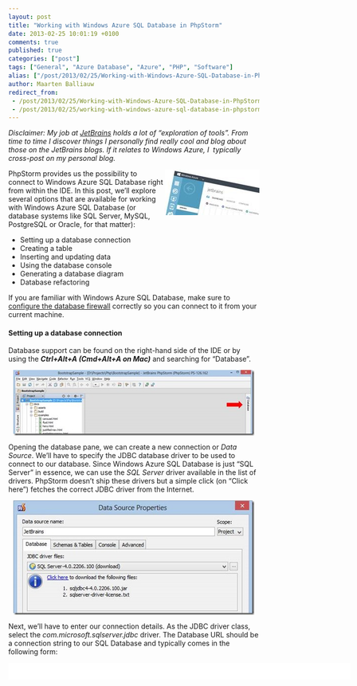 ```yaml
---
layout: post
title: "Working with Windows Azure SQL Database in PhpStorm"
date: 2013-02-25 10:01:19 +0100
comments: true
published: true
categories: ["post"]
tags: ["General", "Azure Database", "Azure", "PHP", "Software"]
alias: ["/post/2013/02/25/Working-with-Windows-Azure-SQL-Database-in-PhpStorm.aspx", "/post/2013/02/25/working-with-windows-azure-sql-database-in-phpstorm.aspx"]
author: Maarten Balliauw
redirect_from:
 - /post/2013/02/25/Working-with-Windows-Azure-SQL-Database-in-PhpStorm.aspx
 - /post/2013/02/25/working-with-windows-azure-sql-database-in-phpstorm.aspx
---
```

<p><em>Disclaimer: My job at </em><a href="http://www.jetbrains.com"><em>JetBrains</em></a><em> holds a lot of “exploration of tools”. From time to time I discover things I personally find really cool and blog about those on the JetBrains blogs. If it relates to Windows Azure, I&#160; typically cross-post on my personal blog.</em></p>  <p><a href="/images/clip_image002_4.jpg"><img title="clip_image002" style="border-top: 0px; border-right: 0px; background-image: none; border-bottom: 0px; float: right; padding-top: 0px; padding-left: 0px; border-left: 0px; display: inline; padding-right: 0px" border="0" alt="clip_image002" align="right" src="/images/clip_image002_thumb_3.jpg" width="190" height="92" /></a>PhpStorm provides us the possibility to connect to Windows Azure SQL Database right from within the IDE. In this post, we’ll explore several options that are available for working with Windows Azure SQL Database (or database systems like SQL Server, MySQL, PostgreSQL or Oracle, for that matter):</p>  <ul>   <li>Setting up a database connection</li>    <li>Creating a table</li>    <li>Inserting and updating data</li>    <li>Using the database console</li>    <li>Generating a database diagram</li>    <li>Database refactoring</li> </ul>  <p>If you are familiar with Windows Azure SQL Database, make sure to <a href="http://msdn.microsoft.com/en-us/library/windowsazure/ee621783.aspx">configure the database firewall</a> correctly so you can connect to it from your current machine.</p>  <h4><a name="h.ncogzmk7ux8c"></a>Setting up a database connection</h4>  <p>Database support can be found on the right-hand side of the IDE or by using the <b><i>Ctrl+Alt+A (Cmd+Alt+A on Mac)</i></b><i> </i>and searching for “Database”.</p>  <p><a href="/images/clip_image004_2.jpg"><img title="clip_image004" style="border-top: 0px; border-right: 0px; background-image: none; border-bottom: 0px; float: none; padding-top: 0px; padding-left: 0px; margin-left: auto; border-left: 0px; display: block; padding-right: 0px; margin-right: auto" border="0" alt="clip_image004" src="/images/clip_image004_thumb_2.jpg" width="484" height="132" /></a></p>  <p>Opening the database pane, we can create a new connection or <i>Data Source</i>. We’ll have to specify the JDBC database driver to be used to connect to our database. Since Windows Azure SQL Database is just “SQL Server” in essence, we can use the <i>SQL Server </i>driver available in the list of drivers. PhpStorm doesn’t ship these drivers but a simple click (on “Click here”) fetches the correct JDBC driver from the Internet.</p>  <p><a href="/images/clip_image006_2.jpg"><img title="clip_image006" style="border-top: 0px; border-right: 0px; background-image: none; border-bottom: 0px; float: none; padding-top: 0px; padding-left: 0px; margin-left: auto; border-left: 0px; display: block; padding-right: 0px; margin-right: auto" border="0" alt="clip_image006" src="/images/clip_image006_thumb_2.jpg" width="484" height="230" /></a></p>  <p>Next, we’ll have to enter our connection details. As the JDBC driver class, select the <i>com.microsoft.sqlserver.jdbc</i> driver. The Database URL should be a connection string to our SQL Database and typically comes in the following form:</p>  <div id="scid:9D7513F9-C04C-4721-824A-2B34F0212519:f36960c5-2587-4109-8588-a165449f6ee5" class="wlWriterEditableSmartContent" style="float: none; padding-bottom: 0px; padding-top: 0px; padding-left: 0px; margin: 0px; display: inline; padding-right: 0px"><pre style=" width: 687px; height: 34px;background-color:White;overflow: auto;"><div><!--

Code highlighting produced by Actipro CodeHighlighter (freeware)
http://www.CodeHighlighter.com/

--><span style="color: #008080;">1</span> <span style="color: #000000;">jdbc</span><span style="color: #000000;">:</span><span style="color: #000000;">sqlserver</span><span style="color: #000000;">:</span><span style="color: #008000;">//</span><span style="color: #008000;">&lt;servername&gt;.database.windows.net;database=&lt;databasename&gt;</span></div></pre><!-- Code inserted with Steve Dunn's Windows Live Writer Code Formatter Plugin.  http://dunnhq.com --></div>

<p>The username to use comes in a different form. Due to a protocol change that was required for Windows Azure SQL Database, we have to suffix the username with the server name.</p>

<p><a href="/images/clip_image007.gif"><img title="clip_image007" style="border-top: 0px; border-right: 0px; background-image: none; border-bottom: 0px; float: none; padding-top: 0px; padding-left: 0px; margin-left: auto; border-left: 0px; display: block; padding-right: 0px; margin-right: auto" border="0" alt="clip_image007" src="/images/clip_image007_thumb.gif" width="484" height="126" /></a></p>

<p>After filling out the necessary information, we can use the <i>Test Connection</i> button to test the database connection.</p>

<p><a href="/images/clip_image009.jpg"><img title="clip_image009" style="border-top: 0px; border-right: 0px; background-image: none; border-bottom: 0px; float: none; padding-top: 0px; padding-left: 0px; margin-left: auto; border-left: 0px; display: block; padding-right: 0px; margin-right: auto" border="0" alt="clip_image009" src="/images/clip_image009_thumb.jpg" width="376" height="205" /></a></p>

<p>Congratulations! Our database connection is a fact and we can store it by closing the Data Source dialog using the <i>Ok</i> button.</p>

<h4><a name="h.3apfo6u5f13u"></a>Creating a table</h4>

<p>If we right click a schema discovered in our Data Source, we can use the <b><i>New | Table</i></b> menu item to create a table.</p>

<p><a href="/images/clip_image011.jpg"><img title="clip_image011" style="border-top: 0px; border-right: 0px; background-image: none; border-bottom: 0px; float: none; padding-top: 0px; padding-left: 0px; margin-left: auto; border-left: 0px; display: block; padding-right: 0px; margin-right: auto" border="0" alt="clip_image011" src="/images/clip_image011_thumb.jpg" width="347" height="98" /></a></p>

<p>We can use the Create New Table dialog to define columns on our to-be-created table. PhpStorm provides us with a user interface which allows us to graphically specify columns and generates the DDL for us.</p>

<p><a href="/images/clip_image013.jpg"><img title="clip_image013" style="border-top: 0px; border-right: 0px; background-image: none; border-bottom: 0px; float: none; padding-top: 0px; padding-left: 0px; margin-left: auto; border-left: 0px; display: block; padding-right: 0px; margin-right: auto" border="0" alt="clip_image013" src="/images/clip_image013_thumb.jpg" width="484" height="682" /></a></p>

<p>Clicking <i>Ok</i> will close the dialog and create the table for us. We can now right-click our table and modify existing columns or add additional columns and generate DDL which alters the table.</p>

<h4><a name="h.qguqoz1mxdaf"></a>Inserting and updating data</h4>

<p>After creating a table, we can insert data (or update data from an existing table). Upon connecting to the database, PhpStorm will display a list of all tables and their columns. We can select a table and press <b><i>F4</i></b> (or right-click and use the <i>Table Editor</i> context menu). </p>

<p><a href="/images/clip_image015.jpg"><img title="clip_image015" style="border-top: 0px; border-right: 0px; background-image: none; border-bottom: 0px; float: none; padding-top: 0px; padding-left: 0px; margin-left: auto; border-left: 0px; display: block; padding-right: 0px; margin-right: auto" border="0" alt="clip_image015" src="/images/clip_image015_thumb.jpg" width="484" height="357" /></a></p>

<p>We can add new rows and/or edit existing rows by using the <b><i>+ </i></b>and <b><i>-</i></b> buttons in the toolbar. By default, auto-commit is enabled and changes are committed automatically to the database. We can disable this option and manually commit and rollback any changes that have been made in the table editor.</p>

<h4><a name="h.ljaqg6wifjae"></a>Using the database console</h4>

<p>Sometimes there is no better tool than a database console. We can bring up the Console by right-clicking a table and selecting the <b><i>Console</i></b> menu item or simply by pressing <b><i>Ctrl+Shift+F10 (Cmd+Shift+F10 on Mac)</i></b>.</p>

<p><a href="/images/clip_image017.jpg"><img title="clip_image017" style="border-top: 0px; border-right: 0px; background-image: none; border-bottom: 0px; float: none; padding-top: 0px; padding-left: 0px; margin-left: auto; border-left: 0px; display: block; padding-right: 0px; margin-right: auto" border="0" alt="clip_image017" src="/images/clip_image017_thumb.jpg" width="484" height="357" /></a></p>

<p>We can enter any SQL statement in the console and run it against our database. As you can see from the screenshot above, we even get autocompletion on table names and column names!</p>

<h4><a name="h.6f86lf4sf5jz"></a>Generating a database diagram</h4>

<p>If we have multiple tables with foreign keys between them, we can easily generate a database diagram by selecting the tables to be included in the diagram and selecting <b><i>Diagrams | Show Visualization...</i></b> from the context menu or using the <b><i>Ctrl+Alt+Shift+U (Cmd+Alt+Shift+U on Mac)</i></b>. PhpStorm will then generate a database diagram for these tables, displaying how they relate to each other.</p>

<p><a href="/images/clip_image019.jpg"><img title="clip_image019" style="border-top: 0px; border-right: 0px; background-image: none; border-bottom: 0px; float: none; padding-top: 0px; padding-left: 0px; margin-left: auto; border-left: 0px; display: block; padding-right: 0px; margin-right: auto" border="0" alt="clip_image019" src="/images/clip_image019_thumb.jpg" width="484" height="357" /></a></p>

<h4><a name="h.lfob9gdcz8mu"></a>Database refactoring</h4>

<p>Renaming a table or column often is tedious. PhpStorm includes a Rename refactoring (<b><i>Shift-F6</i></b>) which generates the required SQL code for renaming tables or columns.</p>

<p><a href="/images/clip_image021.jpg"><img title="clip_image021" style="border-top: 0px; border-right: 0px; background-image: none; border-bottom: 0px; float: none; padding-top: 0px; padding-left: 0px; margin-left: auto; border-left: 0px; display: block; padding-right: 0px; margin-right: auto" border="0" alt="clip_image021" src="/images/clip_image021_thumb.jpg" width="411" height="305" /></a></p>

<p>As we’ve seen in this post, working with Windows Azure SQL Database is pretty simple from within PhpStorm using the built-in database support.</p>

{% include imported_disclaimer.html %}

